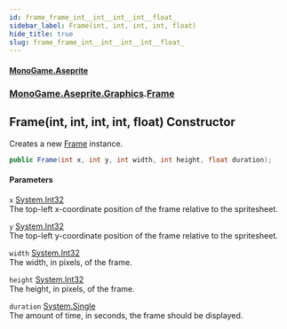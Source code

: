 ```yaml
---
id: frame_frame_int__int__int__int__float_
sidebar_label: Frame(int, int, int, int, float)
hide_title: true
slug: frame_frame_int__int__int__int__float_
---
```

#### [MonoGame.Aseprite](index 'index')
### [MonoGame.Aseprite.Graphics](monogame_aseprite_graphics 'MonoGame.Aseprite.Graphics').[Frame](frame 'MonoGame.Aseprite.Graphics.Frame')
## Frame(int, int, int, int, float) Constructor
Creates a new [Frame](frame 'MonoGame.Aseprite.Graphics.Frame') instance.  
```csharp
public Frame(int x, int y, int width, int height, float duration);
```
#### Parameters
`x` [System.Int32](https://docs.microsoft.com/en-us/dotnet/api/System.Int32 'System.Int32')  
The top-left x-coordinate position of the frame relative to the spritesheet.  
  
`y` [System.Int32](https://docs.microsoft.com/en-us/dotnet/api/System.Int32 'System.Int32')  
The top-left y-coordinate position of the frame relative to the spritesheet.  
  
`width` [System.Int32](https://docs.microsoft.com/en-us/dotnet/api/System.Int32 'System.Int32')  
The width, in pixels, of the frame.  
  
`height` [System.Int32](https://docs.microsoft.com/en-us/dotnet/api/System.Int32 'System.Int32')  
The height, in pixels, of the frame.  
  
`duration` [System.Single](https://docs.microsoft.com/en-us/dotnet/api/System.Single 'System.Single')  
The amount of time, in seconds, the frame should be displayed.  
  
